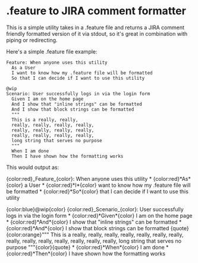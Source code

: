 # .feature to JIRA comment formatter

This is a simple utility takes in a .feature file and returns a JIRA comment friendly formatted version of it via stdout, so it's great in combination with piping or redirecting.

Here's a simple .feature file example:

```Cucumber
Feature: When anyone uses this utility
  As a User
  I want to know how my .feature file will be formatted
  So that I can decide if I want to use this utility

@wip
Scenario: User successfully logs in via the login form
  Given I am on the home page
  And I show that "inline strings" can be formatted
  And I show that block strings can be formatted
  """
  This is a really, really,
  really, really, really, really,
  really, really, really, really,
  really, really, really, really,
  long string that serves no purpose
  """
  When I am done
  Then I have shown how the formatting works
```

This would output as:

{color:red}\_Feature\_{color}: When anyone uses this utility
\*  {color:red}\*As\*{color} a User
\*  {color:red}\*I\*{color} want to know how my .feature file will be formatted
\*  {color:red}\*So\*{color} that I can decide if I want to use this utility

{color:blue}@wip{color}
{color:red}\_Scenario\_{color}: User successfully logs in via the login form
\*  {color:red}\*Given\*{color} I am on the home page
\*  {color:red}\*And\*{color} I show that "inline strings" can be formatted
\*  {color:red}\*And\*{color} I show that block strings can be formatted
{quote}{color:orange}"""
This is a really, really,
really, really, really, really,
really, really, really, really,
really, really, really, really,
long string that serves no purpose
"""{color}{quote}
\*  {color:red}\*When\*{color} I am done
\*  {color:red}\*Then\*{color} I have shown how the formatting works
